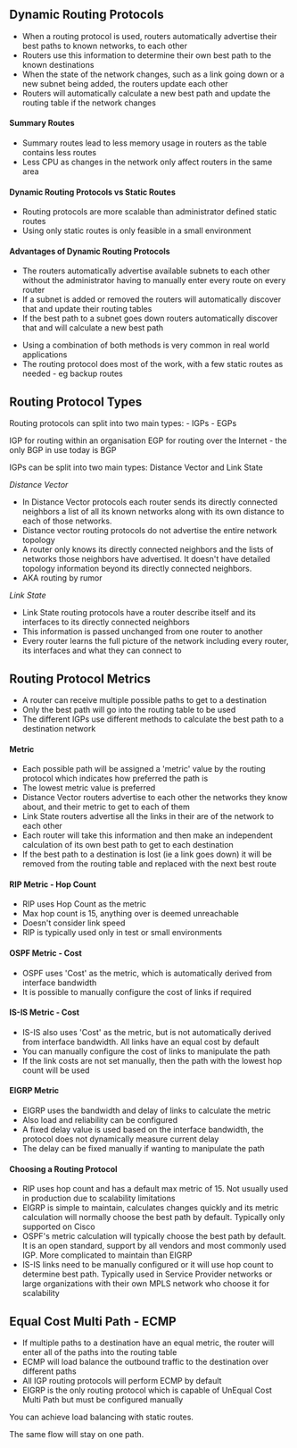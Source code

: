 ## Dynamic Routing Protocols

* When a routing protocol is used, routers automatically advertise their best paths to known networks, to each other
* Routers use this information to determine their own best path to the known destinations
* When the state of the network changes, such as a link going down or a new subnet being added, the routers update each other
* Routers will automatically calculate a new best path and update the routing table if the network changes

#### Summary Routes
- Summary routes lead to less memory usage in routers as the table contains less routes
- Less CPU as changes in the network only affect routers in the same area

#### Dynamic Routing Protocols vs Static Routes

* Routing protocols are more scalable than administrator defined static routes
* Using only static routes is only feasible in a small environment

#### Advantages of Dynamic Routing Protocols 
- The routers automatically advertise available subnets to each other without the administrator having to manually enter every route on every router
- If a subnet is added or removed the routers will automatically discover that and update their routing tables
- If the best path to a subnet goes down routers automatically discover that and will calculate a new best path

* Using a combination of both methods is very common in real world applications
* The routing protocol does most of the work, with a few static routes as needed - eg backup routes

## Routing Protocol Types

Routing protocols can split into two main types:
    - IGPs
    - EGPs

IGP for routing within an organisation
EGP for routing over the Internet -  the only BGP in use today is BGP

IGPs can be split into two main types: Distance Vector and Link State

*Distance Vector*
- In Distance Vector protocols each router sends its directly connected neighbors a list of all its known networks along with its own distance to each of those networks.
- Distance vector routing protocols do not advertise the entire network topology
- A router only knows its directly connected neighbors and the lists of networks those neighbors have advertised. It doesn't have detailed topology information beyond its directly connected neighbors.
- AKA routing by rumor


*Link State*
* Link State routing protocols have a router describe itself and its interfaces to its directly connected neighbors
* This information is passed unchanged from one router to another
* Every router learns the full picture of the network including every router, its interfaces and what they can connect to

## Routing Protocol Metrics

- A router can receive multiple possible paths to get to a destination
- Only the best path will go into the routing table to be used
- The different IGPs use different methods to calculate the best path to a destination network

#### Metric
* Each possible path will be assigned a 'metric' value by the routing protocol which indicates how preferred the path is
* The lowest metric value is preferred
* Distance Vector routers advertise to each other the networks they know about, and their metric to get to each of them
* Link State routers advertise all the links in their are of the network to each other
* Each router will take this information and then make an independent calculation of its own best path to get to each destination
* If the best path to a destination is lost (ie a link goes down) it will be removed from the routing table and replaced with the next best route

#### RIP Metric - Hop Count

- RIP uses Hop Count as the metric
- Max hop count is 15, anything over is deemed unreachable
- Doesn't consider link speed
- RIP is typically used only in test or small environments

#### OSPF Metric - Cost
* OSPF uses 'Cost' as the metric, which is automatically derived from interface bandwidth
* It is possible to manually configure the cost of links if required

#### IS-IS Metric - Cost
- IS-IS also uses 'Cost' as the metric, but is not automatically derived from interface bandwidth. All links have an equal cost by default
- You can manually configure the cost of links to manipulate the path
- If the link costs are not set manually, then the path with the lowest hop count will be used

#### EIGRP Metric 
* EIGRP uses the bandwidth and delay of links to calculate the metric
* Also load and reliability can be configured
* A fixed delay value is used based on the interface bandwidth, the protocol does not dynamically measure current delay
* The delay can be fixed manually if wanting to manipulate the path

#### Choosing a Routing Protocol
- RIP uses hop count and has a default max metric of 15. Not usually used in production due to scalability limitations
- EIGRP is simple to maintain, calculates changes quickly and its metric calculation will normally choose the best path by default. Typically only supported on Cisco
- OSPF's metric calculation will typically choose the best path by default. It is an open standard, support by all vendors and most commonly used IGP. More complicated to maintain than EIGRP
- IS-IS links need to be manually configured or it will use hop count to determine best path. Typically used in Service Provider networks or large organizations with their own MPLS network who choose it for scalability


## Equal Cost Multi Path - ECMP

- If multiple paths to a destination have an equal metric, the router will enter all of the paths into the routing table
- ECMP will load balance the outbound traffic to the destination over different paths
- All IGP routing protocols will perform ECMP by default
- EIGRP is the only routing protocol which is capable of UnEqual Cost Multi Path but must be configured manually

You can achieve load balancing with static routes.

The same flow will stay on one path.



















